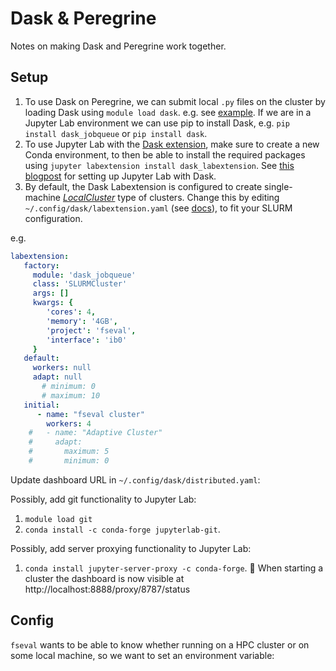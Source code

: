 # Dask & Peregrine
Notes on making Dask and Peregrine work together.

## Setup

1. To use Dask on Peregrine, we can submit local `.py` files on the cluster by loading Dask using
`module load dask`. e.g. see [example](https://jobqueue.dask.org/en/latest/examples.html#slurm-deployments). If we are in a Jupyter Lab environment we can use pip to install Dask, e.g.
`pip install dask_jobqueue` or `pip install dask`.
2. To use Jupyter Lab with the [Dask extension](https://pypi.org/project/dask-labextension/), make sure to create a new Conda environment, to
then be able to install the required packages using `jupyter labextension install dask_labextension`. See [this blogpost](https://blog.dask.org/2019/08/28/dask-on-summit) for setting up Jupyter Lab with Dask.
3. By default, the Dask Labextension is configured to create single-machine [*LocalCluster*](https://docs.dask.org/en/latest/setup/single-distributed.html#localcluster) type of clusters.
Change this by editing `~/.config/dask/labextension.yaml` (see [docs](https://docs.dask.org/en/latest/configuration.html#configuration)), to fit your SLURM configuration.

e.g.
```yaml
labextension:
   factory:
     module: 'dask_jobqueue'
     class: 'SLURMCluster'
     args: []
     kwargs: {
        'cores': 4,
        'memory': '4GB',
        'project': 'fseval',
        'interface': 'ib0'
     }
   default:
     workers: null
     adapt: null
       # minimum: 0
       # maximum: 10
   initial:
      - name: "fseval cluster"
        workers: 4
    #   - name: "Adaptive Cluster"
    #     adapt:
    #       maximum: 5
    #       minimum: 0
```

Update dashboard URL in `~/.config/dask/distributed.yaml`:


Possibly, add git functionality to Jupyter Lab: 
1. `module load git`
2. `conda install -c conda-forge jupyterlab-git`.

Possibly, add server proxying functionality to Jupyter Lab: 
1. `conda install jupyter-server-proxy -c conda-forge`.
🙌 When starting a cluster the dashboard is now visible at http://localhost:8888/proxy/8787/status


## Config
`fseval` wants to be able to know whether running on a HPC cluster or on some local machine, so we want to set an environment variable:

